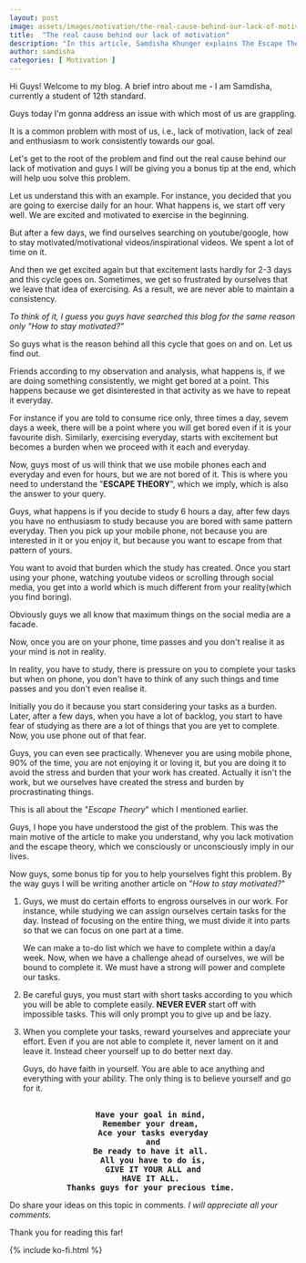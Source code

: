 ```yaml
---
layout: post
image: assets/images/motivation/the-real-cause-behind-our-lack-of-motivation/thumbnail.jpg
title:  "The real cause behind our lack of motivation"
description: "In this article, Samdisha Khunger explains The Escape Theory- which is the root cause behind our lack of motivation..."
author: samdisha
categories: [ Motivation ]
---
```


Hi Guys! Welcome to my blog. A brief intro about me - I am Samdisha, currently a student of 12th standard.

Guys today I'm gonna address an issue with which most of us are grappling.

It is a common problem with most of us, i.e., lack of motivation, lack of zeal and enthusiasm to work consistently towards our goal.

Let's get to the root of the problem and find out the real cause behind our lack of motivation and guys I will be giving you a bonus tip at the end, which will help uou solve this problem.

Let us understand this with an example.
For instance, you decided that you are going to exercise daily for an hour. What happens is, we start off very well. We are excited and motivated to exercise in the beginning. 

But after a few days, we find ourselves searching on youtube/google, how to stay motivated/motivational videos/inspirational videos. We spent a lot of time on it. 

And then we get excited again but that excitement lasts hardly for 2-3 days and this cycle goes on. Sometimes, we get so frustrated by ourselves that we leave that idea of exercising. As a result, we are never able to maintain a consistency.

*To think of it, I guess you guys have searched this blog for the same reason only "How to stay motivated?"*

So guys what is the reason behind all this cycle that goes on and on. Let us find out.

Friends according to my observation and analysis, what happens is, if we are doing something consistently, we might get bored at a point. This happens because we get disinterested in that activity as we have to repeat it everyday. 

For instance if you are told to consume rice only, three times a day, sevem days a week, there will be a point where you will get bored even if it is your favourite dish. Similarly, exercising everyday, starts with excitement but becomes a burden when we proceed with it each and everyday.

Now, guys most of us will think that we use mobile phones each and everyday and even for hours, but we are not bored of it. This is where you need to understand the "**ESCAPE THEORY**", which we imply, which is also the answer to your query.

Guys, what happens is if you decide to study 6 hours a day, after few days you have no enthusiasm to study because you are bored with same pattern everyday. Then you pick up your mobile phone, not because you are interested in it or you enjoy it, but because you want to escape from that pattern of yours. 

You want to avoid that burden which the study has created. Once you start using your phone, watching youtube videos or scrolling through social media, you get into a world which is much different from your reality(which you find boring). 

Obviously guys we all know that maximum things on the social media are a facade.

Now, once you are on your phone, time passes and you don't realise it as your mind is not in reality.

In reality, you have to study, there is pressure on you to complete your tasks but when on phone, you don't have to think of any such things and time passes and you don't even realise it. 

Initially you do it because you start considering your tasks as a burden. Later, after a few days, when you have a lot of backlog, you start to have fear of studying as there are a lot of things that you are yet to complete. Now, you use phone out of that fear.

Guys, you can even see practically. Whenever you are using mobile phone, 90% of the time, you are not enjoying it or loving it, but you are doing it to avoid the stress and burden that your work has created. Actually it isn't the work, but we ourselves have created the stress and burden by procrastinating things. 

This is all about the "*Escape Theory*" which I mentioned earlier. 

Guys, I hope you have understood the gist of the problem. This was the main motive of the article to make you understand, why you lack motivation and the escape theory, which we consciously or unconsciously imply in our lives. 

Now guys, some bonus tip for you to help yourselves fight this problem. By the way guys I will be writing another article on "*How to stay motivated?*"

1. Guys, we must do certain efforts to engross ourselves in our work. For instance, while studying we can assign ourselves certain tasks for the day. Instead of focusing on the entire thing, we must divide it into parts so that we can focus on one part at a time. 

	We can make a to-do list which we have to complete within a day/a week. Now, when we have a challenge ahead of ourselves, we will be bound to complete it. We must have a strong will power and complete our tasks. 

2. Be careful guys, you must start with short tasks according to you which you will be able to complete easily. **NEVER EVER** start off with impossible tasks. This will only prompt you to give up and be lazy. 

3. When you complete your tasks, reward yourselves and appreciate your effort. Even if you are not able to complete it, never lament on  it and leave it. Instead cheer yourself up to do better next day. 

	Guys, do have faith in yourself. You are able to ace anything and everything with your ability. The only thing is to believe yourself and go for it. 

<center><pre><b>
Have your goal in mind, 
Remember your dream, 
Ace your tasks everyday
<center>and</center>Be ready to have it all. 
All you have to do is,
GIVE IT YOUR ALL and
HAVE IT ALL. 
Thanks guys for your precious time. 
</b></pre></center>

Do share your ideas on this topic in comments. 
*I will appreciate all your comments.*

Thank you for reading this far!

{% include ko-fi.html %}